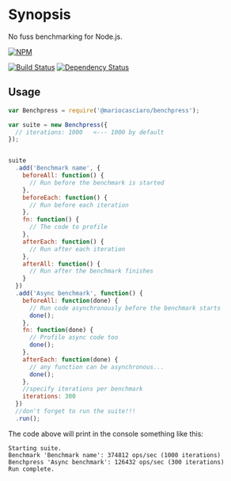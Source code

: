 
Synopsis
===========

No fuss benchmarking for Node.js.

[![NPM](https://nodei.co/npm/@mariocasciaro/benchpress.png?downloads=true)](https://nodei.co/npm/@mariocasciaro/benchpress/)

[![Build Status](https://travis-ci.org/mariocasciaro/benchpress.png)](https://travis-ci.org/mariocasciaro/benchpress)
[![Dependency Status](https://david-dm.org/mariocasciaro/benchpress.png)](https://david-dm.org/mariocasciaro/benchpress)


## Usage

```javascript
var Benchpress = require('@mariocasciaro/benchpress');

var suite = new Benchpress({
  // iterations: 1000   <--- 1000 by default
});


suite
  .add('Benchmark name', {
    beforeAll: function() {
      // Run before the benchmark is started
    },
    beforeEach: function() {
      // Run before each iteration
    },
    fn: function() {
      // The code to profile
    },
    afterEach: function() {
      // Run after each iteration
    },
    afterAll: function() {
      // Run after the benchmark finishes
    }
  })
  .add('Async benchmark', function() {
    beforeAll: function(done) {
      // Run code asynchronously before the benchmark starts
      done();
    },
    fn: function(done) {
      // Profile async code too
      done();
    },
    afterEach: function(done) {
      // any function can be asynchronous...
      done();
    },
    //specify iterations per benchmark
    iterations: 300
  })
  //don't forget to run the suite!!!
  .run();

```

The code above will print in the console something like this:
```
Starting suite.
Benchmark 'Benchmark name': 374812 ops/sec (1000 iterations)
Benchpress 'Async benchmark': 126432 ops/sec (300 iterations)
Run complete.
```
